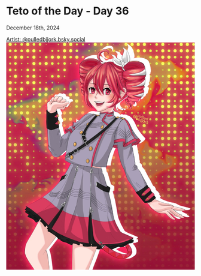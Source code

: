 # Teto of the Day - Day 36
<div class="post-date">December 18th, 2024</div>


[Artist: @pulledbjjork.bsky.social](https://bsky.app/profile/pulledbjjork.bsky.social/post/3ldkdet6tlc2d)
![Kasane Teto Art](/totd/DAY_36.jpg)